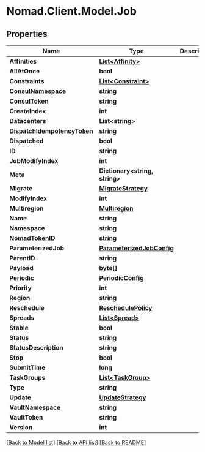 # Nomad.Client.Model.Job

## Properties

Name | Type | Description | Notes
------------ | ------------- | ------------- | -------------
**Affinities** | [**List&lt;Affinity&gt;**](Affinity.md) |  | [optional] 
**AllAtOnce** | **bool** |  | [optional] 
**Constraints** | [**List&lt;Constraint&gt;**](Constraint.md) |  | [optional] 
**ConsulNamespace** | **string** |  | [optional] 
**ConsulToken** | **string** |  | [optional] 
**CreateIndex** | **int** |  | [optional] 
**Datacenters** | **List&lt;string&gt;** |  | [optional] 
**DispatchIdempotencyToken** | **string** |  | [optional] 
**Dispatched** | **bool** |  | [optional] 
**ID** | **string** |  | [optional] 
**JobModifyIndex** | **int** |  | [optional] 
**Meta** | **Dictionary&lt;string, string&gt;** |  | [optional] 
**Migrate** | [**MigrateStrategy**](MigrateStrategy.md) |  | [optional] 
**ModifyIndex** | **int** |  | [optional] 
**Multiregion** | [**Multiregion**](Multiregion.md) |  | [optional] 
**Name** | **string** |  | [optional] 
**Namespace** | **string** |  | [optional] 
**NomadTokenID** | **string** |  | [optional] 
**ParameterizedJob** | [**ParameterizedJobConfig**](ParameterizedJobConfig.md) |  | [optional] 
**ParentID** | **string** |  | [optional] 
**Payload** | **byte[]** |  | [optional] 
**Periodic** | [**PeriodicConfig**](PeriodicConfig.md) |  | [optional] 
**Priority** | **int** |  | [optional] 
**Region** | **string** |  | [optional] 
**Reschedule** | [**ReschedulePolicy**](ReschedulePolicy.md) |  | [optional] 
**Spreads** | [**List&lt;Spread&gt;**](Spread.md) |  | [optional] 
**Stable** | **bool** |  | [optional] 
**Status** | **string** |  | [optional] 
**StatusDescription** | **string** |  | [optional] 
**Stop** | **bool** |  | [optional] 
**SubmitTime** | **long** |  | [optional] 
**TaskGroups** | [**List&lt;TaskGroup&gt;**](TaskGroup.md) |  | [optional] 
**Type** | **string** |  | [optional] 
**Update** | [**UpdateStrategy**](UpdateStrategy.md) |  | [optional] 
**VaultNamespace** | **string** |  | [optional] 
**VaultToken** | **string** |  | [optional] 
**Version** | **int** |  | [optional] 

[[Back to Model list]](../README.md#documentation-for-models) [[Back to API list]](../README.md#documentation-for-api-endpoints) [[Back to README]](../README.md)

